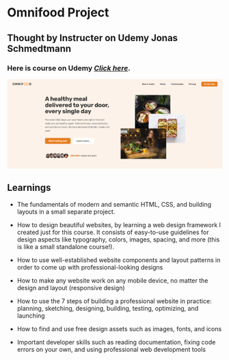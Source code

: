 # Omnifood Project
## Thought by Instructer on Udemy **Jonas Schmedtmann**

### Here is course on Udemy *[Click here](https://www.udemy.com/course/design-and-develop-a-killer-website-with-html5-and-css3)*.


![Website Screenshot!](omnifoodpicture.png "San Juan Mountains")





## Learnings 
- The fundamentals of modern and semantic HTML, CSS, and building layouts in a small separate project.

- How to design beautiful websites, by learning a web design framework I created just for this course. It consists of easy-to-use guidelines for design aspects like typography, colors, images, spacing, and more (this is like a small standalone course!).

- How to use well-established website components and layout patterns in order to come up with professional-looking designs

- How to make any website work on any mobile device, no matter the design and layout (responsive design)

- How to use the 7 steps of building a professional website in practice: planning, sketching, designing, building, testing, optimizing, and launching

- How to find and use free design assets such as images, fonts, and icons

- Important developer skills such as reading documentation, fixing code errors on your own, and using professional web development tools

